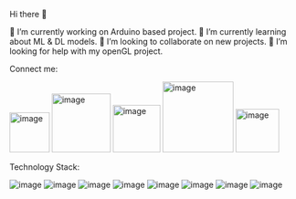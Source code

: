  Hi there 👋

 🔭 I’m currently working on Arduino based project.
 🌱 I’m currently learning about ML & DL models.
 👯 I’m looking to collaborate on new projects.
 🤔 I’m looking for help with my openGL project.
 
 Connect me:
 
 
<img width="70" alt="image" src="https://user-images.githubusercontent.com/103526896/175508194-d701c054-91cc-457a-8cbc-8e927818d38b.png"> <img width="103" alt="image" src="https://user-images.githubusercontent.com/103526896/175508347-93fec81b-c934-4467-a87c-5f78b18421c8.png"> <img width="83" alt="image" src="https://user-images.githubusercontent.com/103526896/175508467-75f55fa8-be68-4895-9117-4b20b5400562.png"> <img width="124" alt="image" src="https://user-images.githubusercontent.com/103526896/175508790-6bf22305-e9ba-43bc-a0fd-6a7a063a4ea2.png"> <img width="76" alt="image" src="https://user-images.githubusercontent.com/103526896/175509196-1c2c9ad9-dea8-4896-81ff-f5d1db47a766.png">
 
 
 Technology Stack:


![image](https://user-images.githubusercontent.com/103526896/175510289-840008e9-d976-49e2-a93e-7e4e15fcb32f.png) ![image](https://user-images.githubusercontent.com/103526896/175510482-7768fad8-e73f-46e9-8f0b-206dfccb1f80.png) ![image](https://user-images.githubusercontent.com/103526896/175510552-91c3b620-0fed-4e99-81f6-c1dc23cae015.png) ![image](https://user-images.githubusercontent.com/103526896/175510647-683329c0-2f47-419a-b4a7-c082b2480b37.png) ![image](https://user-images.githubusercontent.com/103526896/175510696-01ee6910-3939-4a57-822c-8db88a3f910a.png) ![image](https://user-images.githubusercontent.com/103526896/175510777-b08c8dee-2310-439b-88c7-f1f7c76c88b3.png) ![image](https://user-images.githubusercontent.com/103526896/175510827-78e0b43f-ddb3-47c8-8de6-20e84ad1dfe2.png) ![image](https://user-images.githubusercontent.com/103526896/175510863-17e113ad-c37a-40c8-a887-78e928022f08.png)







 

